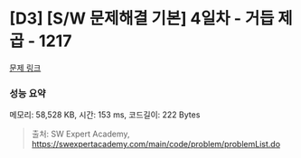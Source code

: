 # [D3] [S/W 문제해결 기본] 4일차 - 거듭 제곱 - 1217 

[문제 링크](https://swexpertacademy.com/main/code/problem/problemDetail.do?contestProbId=AV14dUIaAAUCFAYD) 

### 성능 요약

메모리: 58,528 KB, 시간: 153 ms, 코드길이: 222 Bytes



> 출처: SW Expert Academy, https://swexpertacademy.com/main/code/problem/problemList.do